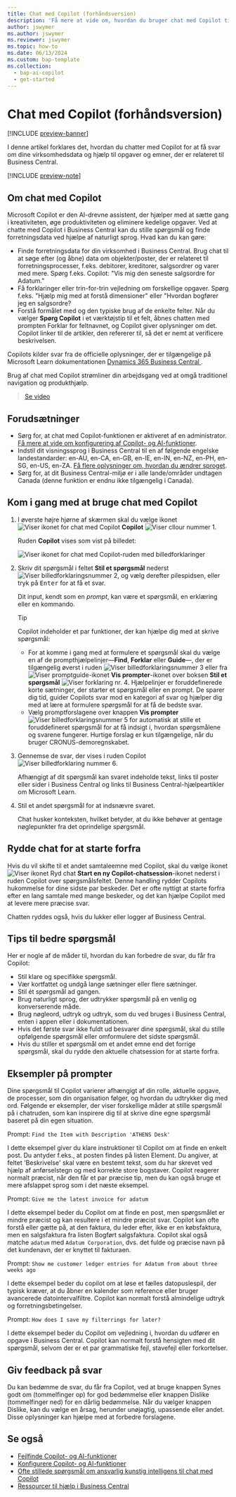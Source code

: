 ```yaml
---
title: Chat med Copilot (forhåndsversion)
description: 'Få mere at vide om, hvordan du bruger chat med Copilot til at finde data og få hjælp i Business Central.'
author: jswymer
ms.author: jswymer
ms.reviewer: jswymer
ms.topic: how-to
ms.date: 06/13/2024
ms.custom: bap-template
ms.collection:
  - bap-ai-copilot
  - get-started
---
```


# Chat med Copilot (forhåndsversion)

[!INCLUDE [preview-banner](~/../shared-content/shared/preview-includes/preview-banner.md)]

I denne artikel forklares det, hvordan du chatter med Copilot for at få svar om dine virksomhedsdata og hjælp til opgaver og emner, der er relateret til Business Central.

[!INCLUDE [preview-note](~/../shared-content/shared/preview-includes/production-ready-preview-dynamics365.md)]

## Om chat med Copilot

Microsoft Copilot er den AI-drevne assistent, der hjælper med at sætte gang i kreativiteten, øge produktiviteten og eliminere kedelige opgaver. Ved at chatte med Copilot i Business Central kan du stille spørgsmål og finde forretningsdata ved hjælpe af naturligt sprog. Hvad kan du kan gøre:

- Finde forretningsdata for din virksomhed i Business Central. Brug chat til at søge efter (og åbne) data om objekter/poster, der er relateret til forretningsprocesser, f.eks. debitorer, kreditorer, salgsordrer og varer med mere. Spørg f.eks. Copilot: "Vis mig den seneste salgsordre for Adatum."
- Få forklaringer eller trin-for-trin vejledning om forskellige opgaver. Spørg f.eks. "Hjælp mig med at forstå dimensioner" eller "Hvordan bogfører jeg en salgsordre?
- Forstå formålet med og den typiske brug af de enkelte felter. Når du vælger **Spørg Copilot** i et værktøjstip til et felt, åbnes chatten med prompten Forklar for feltnavnet, og Copilot giver oplysninger om det. Copilot linker til de artikler, den refererer til, så det er nemt at verificere beskrivelsen.

Copilots kilder svar fra de officielle oplysninger, der er tilgængelige på Microsoft Learn dokumentationen [Dynamics 365 Business Central ](/dynamics365/business-central/).
  
Brug af chat med Copilot strømliner din arbejdsgang ved at omgå traditionel navigation og produkthjælp.
  
> [Se video](https://go.microsoft.com/fwlink/?linkid=2250609)

## Forudsætninger

- Sørg for, at chat med Copilot-funktionen er aktiveret af en administrator. [Få mere at vide om konfigurering af Copilot- og AI-funktioner](enable-ai.md).
- Indstil dit visningssprog i Business Central til en af følgende engelske landestandarder: en-AU, en-CA, en-GB, en-IE, en-IN, en-NZ, en-PH, en-SG, en-US, en-ZA. [Få flere oplysninger om, hvordan du ændrer sproget](ui-change-basic-settings.md#language).
- Sørg for, at dit Business Central-miljø er i alle lande/områder undtagen Canada (denne funktion er endnu ikke tilgængelig i Canada).

## Kom i gang med at bruge chat med Copilot

1. I øverste højre hjørne af skærmen skal du vælge ikonet ![Viser ikonet for chat med Copilot](media/chat-copilot-icon.png) **Copilot** ![Viser cllour nummer 1](media/callout-number-1.svg).

   Ruden **Copilot** vises som vist på billedet:
   
    ![Viser ikonet for chat med Copilot-ruden med billedforklaringer](media/chat-with-copilot-pane.svg)

1. Skriv dit spørgsmål i feltet **Stil et spørgsmål** nederst ![Viser billedforklaringsnummer 2](media/callout-number-2.svg), og vælg derefter pilespidsen, eller tryk på <kbd>Enter</kbd> for at få et svar.

   Dit input, kendt som en *prompt*, kan være et spørgsmål, en erklæring eller en kommando.

   > [!TIP]
   > Copilot indeholder et par funktioner, der kan hjælpe dig med at skrive spørgsmål:
   > - For at komme i gang med at formulere et spørgsmål skal du vælge en af de prompthjælpelinjer&mdash;**Find**, **Forklar** eller **Guide**&mdash;, der er tilgængelig øverst i ruden ![Viser billedforklaringsnummer 3](media/callout-number-3.svg) eller fra ![Viser promptguide-ikonet](media/prompt-guide-icon.png) **Vis prompter**-ikonet over boksen **Stil et spørgsmål** ![Viser forklaring nr. 4](media/callout-number-4.svg). Hjælpelinjer er foruddefinerede korte sætninger, der starter et spørgsmål eller en prompt. De sparer dig tid, guider Copilots svar mod en kategori af svar og hjælper dig med at lære at formulere spørgsmål for at få de bedste svar.
   > - Vælg promptforslagene over knappen **Vis prompter** ![Viser billedforklaringsnummer 5](media/callout-number-5.svg) for automatisk at stille et foruddefineret spørgsmål for at få indsigt i, hvordan spørgsmålene og svarene fungerer. Hurtige forslag er kun tilgængelige, når du bruger CRONUS-demoregnskabet.

1. Gennemse de svar, der vises i ruden Copilot ![Viser billedforklaring nummer 6](media/callout-number-6.svg).

   Afhængigt af dit spørgsmål kan svaret indeholde tekst, links til poster eller sider i Business Central og links til Business Central-hjælpeartikler om Microsoft Learn.

1. Stil et andet spørgsmål for at indsnævre svaret.

   Chat husker konteksten, hvilket betyder, at du ikke behøver at gentage nøglepunkter fra det oprindelige spørgsmål.

## Rydde chat for at starte forfra

Hvis du vil skifte til et andet samtaleemne med Copilot, skal du vælge ikonet ![Viser ikonet Ryd chat](media/clear-chat-icon.png) **Start en ny Copilot-chatsession**-ikonet nederst i ruden Copilot over spørgsmålsfeltet. Denne handling rydder Copilots hukommelse for dine sidste par beskeder. Det er ofte nyttigt at starte forfra efter en lang samtale med mange beskeder, og det kan hjælpe Copilot med at levere mere præcise svar.

Chatten ryddes også, hvis du lukker eller logger af Business Central.

## Tips til bedre spørgsmål

Her er nogle af de måder til, hvordan du kan forbedre de svar, du får fra Copilot:

- Stil klare og specifikke spørgsmål.
- Vær kortfattet og undgå lange sætninger eller flere sætninger.
- Stil ét spørgsmål ad gangen. <!--Avoid asking about multiple questions in one message.-->
- Brug naturligt sprog, der udtrykker spørgsmål på en venlig og konverserende måde.
- Brug nøgleord, udtryk og udtryk, som du ved bruges i Business Central, enten i appen eller i dokumentationen.
- Hvis det første svar ikke fuldt ud besvarer dine spørgsmål, skal du stille opfølgende spørgsmål eller omformulere det sidste spørgsmål.
- Hvis du stiller et spørgsmål om et andet emne end det forrige spørgsmål, skal du rydde den aktuelle chatsession for at starte forfra.

## Eksempler på prompter

Dine spørgsmål til Copilot varierer afhængigt af din rolle, aktuelle opgave, de processer, som din organisation følger, og hvordan du udtrykker dig med ord. Følgende er eksempler, der viser forskellige måder at stille spørgsmål på i chatruden, som kan inspirere dig til at skrive dine egne spørgsmål baseret på din egen situation.

Prompt: `Find the Item with Description 'ATHENS Desk'`

I dette eksempel giver du klare instruktioner til Copilot om at finde en enkelt post. Du antyder f.eks., at posten findes på listen Element. Du angiver, at feltet 'Beskrivelse' skal være en bestemt tekst, som du har skrevet ved hjælp af anførselstegn og med korrekte store bogstaver. Copilot reagerer normalt præcist, når den får et par præcise tip, men du kan også bruge et mere afslappet sprog som i det næste eksempel.

Prompt: `Give me the latest invoice for adatum`

I dette eksempel beder du Copilot om at finde en post, men spørgsmålet er mindre præcist og kan resultere i et mindre præcist svar. Copilot kan ofte forstå eller gætte på, at den faktura, du leder efter, ikke er en købsfaktura, men en salgsfaktura fra listen Bogført salgsfaktura. Copilot skal også matche `adatum` med `Adatum Corporation`, dvs. det fulde og præcise navn på det kundenavn, der er knyttet til fakturaen.

Prompt: `Show me customer ledger entries for Adatum from about three weeks ago`

I dette eksempel beder du copilot om at løse et fælles datopuslespil, der typisk kræver, at du åbner en kalender som reference eller bruger avancerede datointervalfiltre. Copilot kan normalt forstå almindelige udtryk og forretningsbetingelser.

Prompt: `How does I save my filterrings for later?`

I dette eksempel beder du Copilot om vejledning i, hvordan du udfører en opgave i Business Central. Copilot kan normalt forstå hensigten med dit spørgsmål, selvom der er et par grammatiske fejl, stavefejl eller forkortelser.

## Giv feedback på svar

Du kan bedømme de svar, du får fra Copilot, ved at bruge knappen Synes godt om (tommelfinger op) for god bedømmelse eller knappen Dislike (tommelfinger ned) for en dårlig bedømmelse. Når du vælger knappen Dislike, kan du vælge en årsag, herunder unøjagtig, upassende eller andet. Disse oplysninger kan hjælpe med at forbedre forslagene.

<!--
1. If you want help getting you're question started, select the prompts either from the **Find**, **Explain**, or **Guide** buttons at the top of the Coplit pane or use the **View Prompts** menu above **Ask a question** box at the bottom.

   Prompts are predefined short phrases that start a question. Apart from saving you time, they're designed to target responses to specific categories. They also help you undestand how you can phrase questions to get the responses.-->
   
## Se også

- [Fejlfinde Copilot- og AI-funktioner](ai-copilot-troubleshooting.md)  
- [Konfigurere Copilot- og AI-funktioner](enable-ai.md)  
- [Ofte stillede spørgsmål om ansvarlig kunstig intelligens til chat med Copilot](faqs-chat-with-copilot.md)  
- [Ressourcer til hjælp i Business Central](product-help-and-support.md)  

